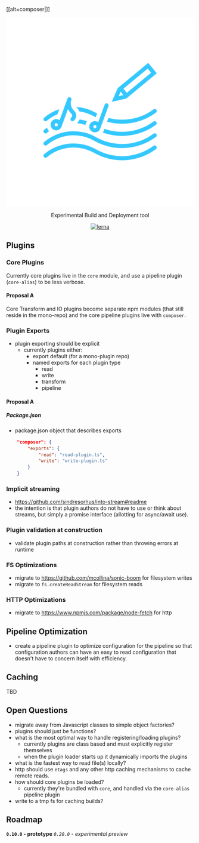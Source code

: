 [[alt=composer|]]
<p align="center">
    <img alt="composer" src="https://github.com/composerjs/composer/blob/master/logo.png" width="512">
</p>

<p align="center">
    Experimental Build and Deployment tool
</p>

<p align="center">
    <a href="https://lernajs.io/"><img alt="lerna" src="https://img.shields.io/badge/maintained%20with-lerna-cc00ff.svg"></a>
</p>


## Plugins

### Core Plugins
Currently core plugins live in the `core` module, and use a
pipeline plugin (`core-alias`) to be less verbose.

#### Proposal A
Core Transform and IO plugins become separate npm modules (that still
reside in the mono-repo) and the core pipeline plugins live with
`composer`.

### Plugin Exports
* plugin exporting should be explicit
    * currently plugins either:
        * export default (for a mono-plugin repo)
        * named exports for each plugin type
            * read
            * write
            * transform
            * pipeline

#### Proposal A

##### Package.json
* package.json object that describes exports
```json
    "composer": {
        "exports": {
            "read": "read-plugin.ts",
            "write": "write-plugin.ts"
        }
    }
```

### Implicit streaming
* https://github.com/sindresorhus/into-stream#readme
* the intention is that plugin authors do not have to use or think about streams, but simply a promise interface (allotting for async/await use).

### Plugin validation at construction
* validate plugin paths at construction rather than throwing errors at runtime

### FS Optimizations
* migrate to https://github.com/mcollina/sonic-boom for filesystem writes
* migrate to `fs.createReadStream` for filesystem reads

### HTTP Optimizations
* migrate to https://www.npmjs.com/package/node-fetch for http

## Pipeline Optimization
* create a pipeline plugin to optimize configuration for the pipeline so that configuration authors can have an easy to read configuration that doesn't have
  to concern itself with efficiency.

## Caching
TBD

## Open Questions
* migrate away from Javascript classes to simple object factories?
* plugins should just be functions?
* what is the most optimal way to handle registering/loading plugins?
    * currently plugins are class based and must explicitly register themselves
    * when the plugin loader starts up it dynamically imports the plugins
* what is the fastest way to read file(s) locally?
* http should use `etags` and any other http caching mechanisms to cache remote reads.
* how should core plugins be loaded?
    * currently they're bundled with `core`, and handled via the `core-alias` pipeline plugin
* write to a tmp fs for caching builds?

## Roadmap

**`0.10.0` - prototype**
*`0.20.0` - experimental preview*
